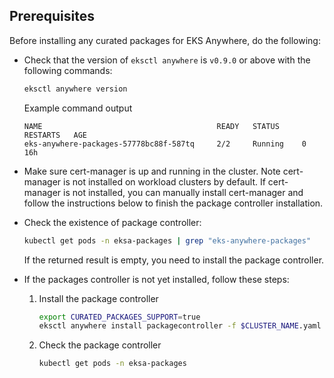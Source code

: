 ## Prerequisites
Before installing any curated packages for EKS Anywhere, do the following:

* Check that the version of `eksctl anywhere` is `v0.9.0` or above with the following commands:
    ```bash
    eksctl anywhere version
    ```
    Example command output
    ```
    NAME                                       READY   STATUS     RESTARTS   AGE
    eks-anywhere-packages-57778bc88f-587tq     2/2     Running    0          16h
    ```
* Make sure cert-manager is up and running in the cluster. Note cert-manager is not installed on workload clusters by default. If cert-manager is not installed, you can manually install cert-manager and follow the instructions below to finish the package controller installation.

* Check the existence of package controller:

    ```bash
    kubectl get pods -n eksa-packages | grep "eks-anywhere-packages"
    ```
    If the returned result is empty, you need to install the package controller.

* If the packages controller is not yet installed, follow these steps:

    1. Install the package controller
        ```bash
        export CURATED_PACKAGES_SUPPORT=true
        eksctl anywhere install packagecontroller -f $CLUSTER_NAME.yaml
        ```

    1. Check the package controller
        ```bash
        kubectl get pods -n eksa-packages
        ```
